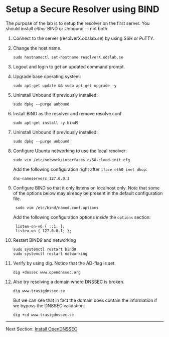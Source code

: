 # Setup a Secure Resolver using BIND

The purpose of the lab is to setup the resolver on the first server. You
should install *either* BIND or Unbound -- not both.

1.  Connect to the server (resolverX.odslab.se) by using SSH or PuTTY.

2.  Change the host name.

        sudo hostnamectl set-hostname resolverX.odslab.se

3.  Logout and login to get an updated command prompt.

4.  Upgrade base operating system:

        sudo apt-get update && sudo apt-get upgrade -y

5.  Uninstall Unbound if previously installed:

        sudo dpkg --purge unbound

6.  Install BIND as the resolver and remove resolve.conf

        sudo apt-get install -y bind9

7.  Uninstall Unbound if previously installed:

        sudo dpkg --purge unbound

8.  Configure Ubuntu networking to use the local resolver:

        sudo vim /etc/network/interfaces.d/50-cloud-init.cfg

    Add the following configuration right after `iface eth0 inet dhcp`:

        dns-nameservers 127.0.0.1

9. Configure BIND so that it only listens on localhost only. Note that some of the options below may already be present in the default configuration file.

        sudo vim /etc/bind/named.conf.options

    Add the following configuration options _inside_ the `options` section:

        listen-on-v6 { ::1; };
        listen-on { 127.0.0.1; };

10. Restart BIND9 and networking

        sudo systemctl restart bind9
        sudo systemctl restart networking

11. Verify by using dig. Notice that the AD-flag is set.

        dig +dnssec www.opendnssec.org

12. Also try resolving a domain where DNSSEC is broken.

        dig www.trasigdnssec.se

    But we can see that in fact the domain does contain the information if we bypass the DNSSEC validation:

        dig +cd www.trasigdnssec.se


---
Next Section: [Install OpenDNSSEC](opendnssec-install.md)
